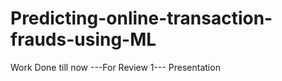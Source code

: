 # Predicting-online-transaction-frauds-using-ML

Work Done till now
---For Review 1---
        Presentation
   
